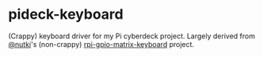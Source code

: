 # pideck-keyboard

(Crappy) keyboard driver for my Pi cyberdeck project. Largely derived from [@nutki](https://github.com/nutki/)'s (non-crappy) [rpi-gpio-matrix-keyboard](https://github.com/nutki/rpi-gpio-matrix-keyboard) project.
